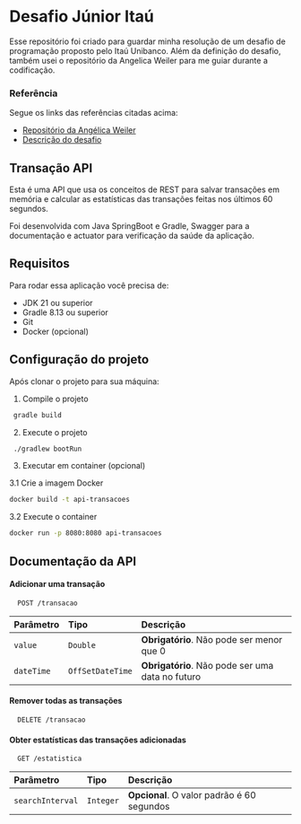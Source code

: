 
# Desafio Júnior Itaú

Esse repositório foi criado para guardar minha resolução de um desafio de programação proposto pelo Itaú Unibanco. Além da definição do desafio, também usei o repositório da Angelica Weiler para me guiar durante a codificação.



### Referência
Segue os links das referências citadas acima:
 - [Repositório da Angélica Weiler](https://github.com/angelicaweiler/transacao-api)
 - [Descrição do desafio](https://github.com/rafaellins-itau/desafio-itau-vaga-99-junior)

## Transação API
Esta é uma API que usa os conceitos de REST para salvar transações em memória e calcular as estatísticas das transações feitas nos últimos 60 segundos. 

Foi desenvolvida com Java SpringBoot e Gradle, Swagger para a documentação e actuator para verificação da saúde da aplicação.
## Requisitos
Para rodar essa aplicação você precisa de:

- JDK 21 ou superior
- Gradle 8.13 ou superior
- Git
- Docker (opcional)
## Configuração do projeto

Após clonar o projeto para sua máquina:

1. Compile o projeto

```bash
 gradle build
```
2. Execute o projeto
```bash
 ./gradlew bootRun
```
3. Executar em container (opcional)

3.1 Crie a imagem Docker
```bash
docker build -t api-transacoes 
```

3.2 Execute o container
```bash
docker run -p 8080:8080 api-transacoes
```
## Documentação da API

#### Adicionar uma transação

```http
  POST /transacao
```

| Parâmetro   | Tipo       | Descrição                           |
| :---------- | :--------- | :---------------------------------- |
| `value` | `Double` | **Obrigatório**. Não pode ser menor que 0 |
| `dateTime` | `OffSetDateTime` | **Obrigatório**. Não pode ser uma data no futuro |

#### Remover todas as transações

```http
  DELETE /transacao
```

#### Obter estatísticas das transações adicionadas

```http
  GET /estatistica
```
| Parâmetro   | Tipo       | Descrição                           |
| :---------- | :--------- | :---------------------------------- |
| `searchInterval` | `Integer` | **Opcional**. O valor padrão é 60 segundos |
